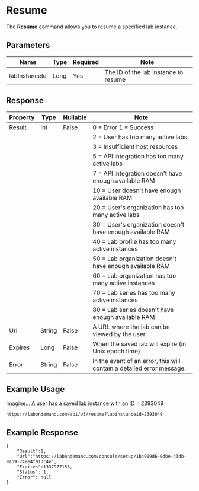 # Resume

The **Resume** command allows you to resume a specified lab instance.

## Parameters

|Name|Type|Required|Note|
|--- |--- |--- |--- |
|labInstanceId|Long|Yes|The ID of the lab instance to resume

## Response

|Property|Type|Nullable|Note|
|--- |--- |--- |--- |
|Result|Int|False|0 = Error            1 = Success
||||2 = User has too many active labs
||||3 = Insufficient host resources
||||5 = API integration has too many active labs
||||7 = API integration doesn't have enough available RAM
||||10 = User doesn't have enough available RAM
||||20 = User's organization has too many active labs
||||30 = User's organization doesn't have enough available RAM
||||40 = Lab profile has too many active instances
||||50 = Lab organization doesn't have enough available RAM
||||60 = Lab organization has too many active instances
||||70 = Lab series has too many active instances
||||80 = Lab series doesn't have enough available RAM|
|Url|String|False|A URL where the lab can be viewed by the user|
|Expires|Long|False|When the saved lab will expire (in Unix epoch time)|
|Error|String|False|In the event of an error, this will contain a detailed error message.|

## Example Usage

Imagine… A user has a saved lab instance with an ID = 2393049

```
https://labondemand.com/api/v3/resume?labinstanceid=2393049
```

## Example Response

```linenums
{
    "Result":1, 
    "Url":"https://labondemand.com/console/setup/1b4909d6-0dbe-43db-9ab9-74ee4f913c4e",
    "Expires":1337977153,
    "Status": 1,
    "Error": null
}
```
